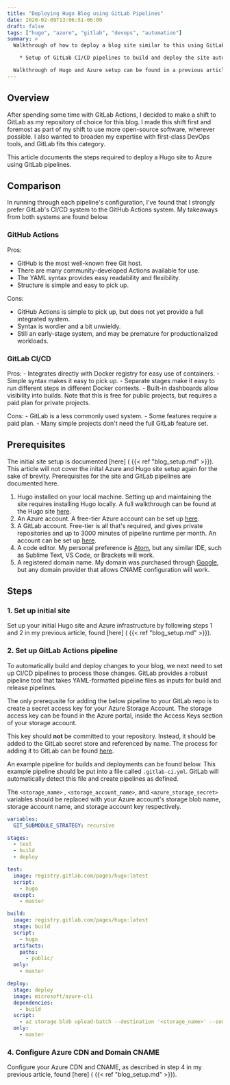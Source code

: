 ```yaml
---
title: "Deploying Hugo Blog using GitLab Pipelines"
date: 2020-02-09T13:06:51-06:00
draft: false
tags: ["hugo", "azure", "gitlab", "devops", "automation"]
summary: >
  Walkthrough of how to deploy a blog site similar to this using GitLab.  The walkthrough covers:

    * Setup of GitLab CI/CD pipelines to build and deploy the site automatically on a code push.

  Walkthrough of Hugo and Azure setup can be found in a previous article.
---
```


## Overview

After spending some time with GitLab Actions, I decided to make a shift to GitLab as my repository of choice for this blog.  I made this shift first and foremost as part of my shift to use more open-source software, wherever possible.  I also wanted to broaden my expertise with first-class DevOps tools, and GitLab fits this category.

This article documents the steps required to deploy a Hugo site to Azure using GitLab pipelines.

## Comparison

In running through each pipeline's configuration, I've found that I strongly prefer GitLab's CI/CD system to the GitHub Actions system.  My takeaways from both systems are found below.

### GitHub Actions

Pros:
  - GitHub is the most well-known free Git host.
  - There are many community-developed Actions available for use.
  - The YAML syntax provides easy readability and flexibility.
  - Structure is simple and easy to pick up.

Cons:
  - GitHub Actions is simple to pick up, but does not yet provide a full integrated system.
  - Syntax is wordier and a bit unwieldy.
  - Still an early-stage system, and may be premature for productionalized workloads.

### GitLab CI/CD

  Pros:
    - Integrates directly with Docker registry for easy use of containers.
    - Simple syntax makes it easy to pick up.
    - Separate stages make it easy to run different steps in different Docker contexts.
    - Built-in dashboards allow visibility into builds.  Note that this is free for public projects, but requires a paid plan for private projects.

  Cons:
    - GitLab is a less commonly used system.
    - Some features require a paid plan.
    - Many simple projects don't need the full GitLab feature set.

## Prerequisites

The initial site setup is documented [here] ( {{< ref "blog_setup.md" >}}).  This article will not cover the inital Azure and Hugo site setup again for the sake of brevity.  Prerequisites for the site and GitLab pipelines are documented here.

1. Hugo installed on your local machine. Setting up and maintaining the site requires installing Hugo locally.  A full walkthrough can be found at the Hugo site [here](https://gohugo.io/getting-started/installing/).
2. An Azure account.  A free-tier Azure account can be set up [here](https://azure.microsoft.com/en-us/free/).
3. A GitLab account.  Free-tier is all that's required, and gives private repositories and up to 3000 minutes of pipeline runtime per month.  An account can be set up [here](https://gitlab.com/).
3. A code editor.  My personal preference is [Atom](https://atom.io/), but any similar IDE, such as Sublime Text, VS Code, or Brackets will work.
4. A registered domain name.  My domain was purchased through [Google](https://domains.google.com/m/registrar?nfg), but any domain provider that allows CNAME configuration will work.

## Steps

### 1. Set up initial site

Set up your initial Hugo site and Azure infrastructure by following steps 1 and 2 in my previous article, found [here] ( {{< ref "blog_setup.md" >}}).

### 2. Set up GitLab Actions pipeline

To automatically build and deploy changes to your blog, we next need to set up CI/CD pipelines to process those changes.  GitLab provides a robust pipeline tool that takes YAML-formatted pipeline files as inputs for build and release pipelines.

The only prerequsite for adding the below pipeline to your GitLab repo is to create a secret access key for your Azure Storage Account.  The storage access key can be found in the Azure portal, inside the Access Keys section of your storage account.

This key should __not__ be committed to your repository.  Instead, it should be added to the GitLab secret store and referenced by name.  The process for adding it to GitLab can be found [here](https://docs.gitlab.com/ee/ci/variables/#via-the-ui).

An example pipeline for builds and deployments can be found below.  This example pipeline should be put into a file called `.gitlab-ci.yml`.  GitLab will automatically detect this file and create pipelines as defined.

The `<storage_name>` , `<storage_account_name>`, and `<azure_storage_secret>` variables should be replaced with your Azure account's storage blob name, storage account name, and storage account key respectively.

```yaml
variables:
  GIT_SUBMODULE_STRATEGY: recursive

stages:
  - test
  - build
  - deploy

test:
  image: registry.gitlab.com/pages/hugo:latest
  script:
    - hugo
  except:
    - master

build:
  image: registry.gitlab.com/pages/hugo:latest
  stage: build
  script:
    - hugo
  artifacts:
    paths:
      - public/
  only:
    - master

deploy:
  stage: deploy
  image: microsoft/azure-cli
  dependencies:
    - build
  script:
    - az storage blob upload-batch --destination '<storage_name>' --source public/ --account-name <storage_account_name> --account-key <azure_storage_secret>
  only:
    - master
```
### 4. Configure Azure CDN and Domain CNAME

Configure your Azure CDN and CNAME, as described in step 4 in my previous article, found [here] ( {{< ref "blog_setup.md" >}}).
